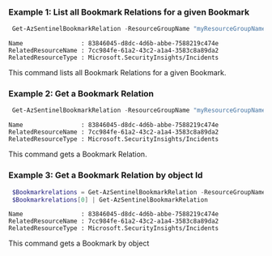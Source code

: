 ### Example 1: List all Bookmark Relations for a given Bookmark 
```powershell
 Get-AzSentinelBookmarkRelation -ResourceGroupName "myResourceGroupName" -workspaceName "myWorkspaceName" -BookmarkId "myBookmarkId"
```
```output
Name                : 83846045-d8dc-4d6b-abbe-7588219c474e
RelatedResourceName : 7cc984fe-61a2-43c2-a1a4-3583c8a89da2
RelatedResourceType : Microsoft.SecurityInsights/Incidents
```

This command lists all Bookmark Relations for a given Bookmark.

### Example 2: Get a Bookmark Relation
```powershell
 Get-AzSentinelBookmarkRelation -ResourceGroupName "myResourceGroupName" -workspaceName "myWorkspaceName" -BookmarkId "myBookmarkId"
```
```output
Name                : 83846045-d8dc-4d6b-abbe-7588219c474e
RelatedResourceName : 7cc984fe-61a2-43c2-a1a4-3583c8a89da2
RelatedResourceType : Microsoft.SecurityInsights/Incidents
```

This command gets a Bookmark Relation.

### Example 3: Get a Bookmark Relation by object Id
```powershell
 $Bookmarkrelations = Get-AzSentinelBookmarkRelation -ResourceGroupName "myResourceGroupName" -workspaceName "myWorkspaceName" -BookmarkId "myBookmarkId"
 $Bookmarkrelations[0] | Get-AzSentinelBookmarkRelation
```
```output
Name                : 83846045-d8dc-4d6b-abbe-7588219c474e
RelatedResourceName : 7cc984fe-61a2-43c2-a1a4-3583c8a89da2
RelatedResourceType : Microsoft.SecurityInsights/Incidents
```

This command gets a Bookmark by object